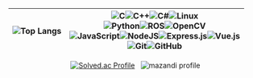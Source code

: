 <div align=center>
  
|![Top Langs](https://github-readme-stats.vercel.app/api/top-langs/?username=Gyuffy&layout=compact&hide=jupyter%20notebook,makefile%0A,cmake,shell,powershell) | ![C](https://img.shields.io/badge/c-%2300599C.svg?style=for-the-badge&logo=c&logoColor=white)![C++](https://img.shields.io/badge/c++-%2300599C.svg?style=for-the-badge&logo=c%2B%2B&logoColor=white)![C#](https://img.shields.io/badge/c%23-%23239120.svg?style=for-the-badge&logo=csharp&logoColor=white)![Linux](https://img.shields.io/badge/Linux-FCC624?style=for-the-badge&logo=linux&logoColor=black)<br>![Python](https://img.shields.io/badge/python-3670A0?style=for-the-badge&logo=python&logoColor=ffdd54)![ROS](https://img.shields.io/badge/ros-%230A0FF9.svg?style=for-the-badge&logo=ros&logoColor=white)![OpenCV](https://img.shields.io/badge/opencv-%23white.svg?style=for-the-badge&logo=opencv&logoColor=white)<br>![JavaScript](https://img.shields.io/badge/javascript-%23323330.svg?style=for-the-badge&logo=javascript&logoColor=%23F7DF1E)![NodeJS](https://img.shields.io/badge/node.js-6DA55F?style=for-the-badge&logo=node.js&logoColor=white)![Express.js](https://img.shields.io/badge/express.js-%23404d59.svg?style=for-the-badge&logo=express&logoColor=%2361DAFB)![Vue.js](https://img.shields.io/badge/vuejs-%2335495e.svg?style=for-the-badge&logo=vuedotjs&logoColor=%234FC08D)<br>![Git](https://img.shields.io/badge/git-%23F05033.svg?style=for-the-badge&logo=git&logoColor=white)![GitHub](https://img.shields.io/badge/github-%23121011.svg?style=for-the-badge&logo=github&logoColor=white)|
| ---------------------------------------------------------------------------------------------------------------------------- | ----------------------------------------------------------------------------------------------------------------------------------------------------------------------------------------------------------------------------------------------------------------------------------------------------------------------------------------------------------------------------------------------------------------------------------------------------------------------------------------------------------------------------------------------------------------------------------------------------------------------------------------------------------------------------------------------------------------------------------------------------------------------------------------------------------------------------------------------------------------------------------------------------------------------------------------------------------------------------------------------------------------------------------------------------------------------------------------------------------------------------------------------------------------------------------------------------------------------------------------------------------------------------------------------- |

[![Solved.ac Profile](http://mazassumnida.wtf/api/v2/generate_badge?boj=kkb360)](https://solved.ac/kkb360/)
&nbsp;
![mazandi profile](http://mazandi.herokuapp.com/api?handle=kkb360&theme=warm)
</div>
